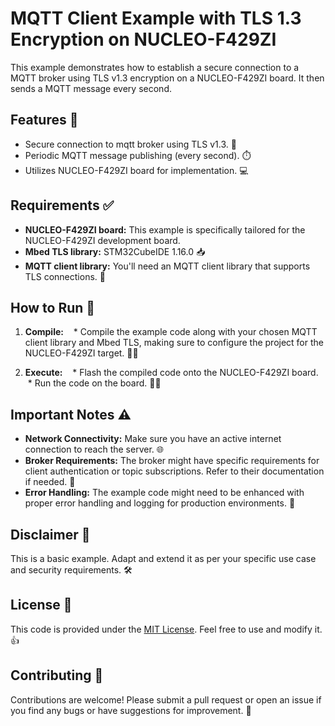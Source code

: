 # MQTT Client Example with TLS 1.3 Encryption on NUCLEO-F429ZI

This example demonstrates how to establish a secure connection to a MQTT broker using TLS v1.3 encryption on a NUCLEO-F429ZI board. It then sends a MQTT message every second.

## Features 🧰

* Secure connection to mqtt broker using TLS v1.3. 🔐
* Periodic MQTT message publishing (every second). ⏱️
* Utilizes NUCLEO-F429ZI board for implementation. 💻

## Requirements ✅

* **NUCLEO-F429ZI board:** This example is specifically tailored for the NUCLEO-F429ZI development board. 
* **Mbed TLS library:** STM32CubeIDE 1.16.0 📥
* **MQTT client library:** You'll need an MQTT client library that supports TLS connections. 🧩

## How to Run 🚀

1. **Compile:**
   * Compile the example code along with your chosen MQTT client library and Mbed TLS, making sure to configure the project for the NUCLEO-F429ZI target. 🧑‍💻

2. **Execute:**
   * Flash the compiled code onto the NUCLEO-F429ZI board. 
   * Run the code on the board. 🏃‍♀️

## Important Notes ⚠️

* **Network Connectivity:** Make sure you have an active internet connection to reach the server. 🌐
* **Broker Requirements:** The broker might have specific requirements for client authentication or topic subscriptions. Refer to their documentation if needed. 📖
* **Error Handling:** The example code might need to be enhanced with proper error handling and logging for production environments. 🐛

## Disclaimer 📢

This is a basic example. Adapt and extend it as per your specific use case and security requirements. 🛠️

## License 📄

This code is provided under the [MIT License](LICENSE). Feel free to use and modify it. 👍

## Contributing 🤝

Contributions are welcome! Please submit a pull request or open an issue if you find any bugs or have suggestions for improvement. 🙏
